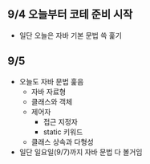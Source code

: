 ## 9/4 오늘부터 코테 준비 시작
- 일단 오늘은 자바 기본 문법 쓱 훑기

## 9/5
- 오늘도 자바 문법 훑음
  - 자바 자료형
  - 클래스와 객체
  - 제어자
    - 접근 지정자
    - static 키워드
  - 클래스 상속과 다형성
- 일단 일요일(9/7)까지 자바 문법 다 볼거임